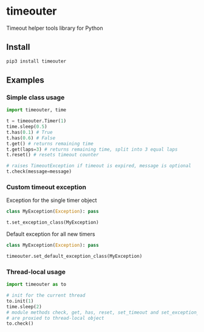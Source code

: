 # timeouter

Timeout helper tools library for Python

## Install

```python
pip3 install timeouter
```

## Examples

### Simple class usage

```python
import timeouter, time

t = timeouter.Timer(1)
time.sleep(0.5)
t.has(0.1) # True
t.has(0.6) # False
t.get() # returns remaining time
t.get(laps=3) # returns remaining time, split into 3 equal laps
t.reset() # resets timeout counter

# raises TimeoutException if timeout is expired, message is optional
t.check(message=message)
```

### Custom timeout exception

Exception for the single timer object

```python
class MyException(Exception): pass

t.set_exception_class(MyException)
```

Default exception for all new timers

```python
class MyException(Exception): pass

timeouter.set_default_exception_class(MyException)
```

### Thread-local usage

```python
import timeouter as to

# init for the current thread
to.init(1)
time.sleep(2)
# module methods check, get, has, reset, set_timeout and set_exception_class
# are proxied to thread-local object
to.check()
```
